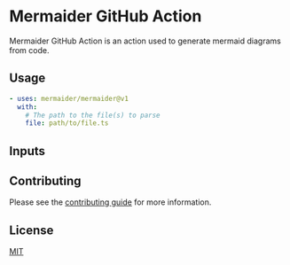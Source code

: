 # Mermaider GitHub Action

Mermaider GitHub Action is an action used to generate mermaid diagrams from
code.

## Usage

```yaml
- uses: mermaider/mermaider@v1
  with:
    # The path to the file(s) to parse
    file: path/to/file.ts
```

## Inputs

## Contributing

Please see the [contributing guide](../../CONTRIBUTING.md) for more information.

## License

[MIT](../../LICENSE)
